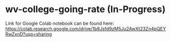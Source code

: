 # wv-college-going-rate (In-Progress)




Link for Google Colab notebook can be found here: https://colab.research.google.com/drive/1b8Jsfd9zM5Ju2AwXt23Zn4pQEYRwZxnD?usp=sharing
